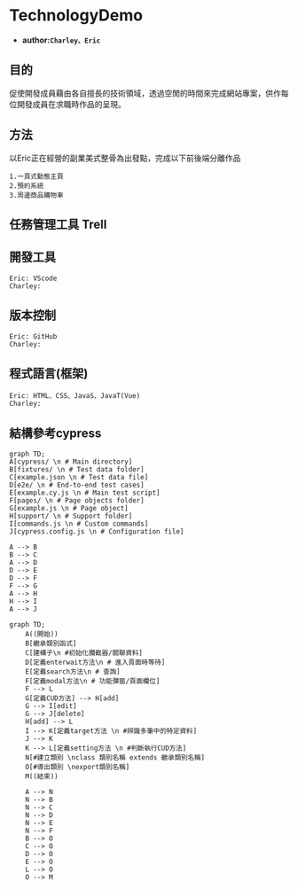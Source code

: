 # TechnologyDemo
- **author:`Charley、Eric`**


## 目的
促使開發成員藉由各自擅長的技術領域，透過空閒的時間來完成網站專案，供作每位開發成員在求職時作品的呈現。

## 方法
以Eric正在經營的副業美式整骨為出發點，完成以下前後端分離作品
```
1.一頁式動態主頁
2.預約系統
3.周邊商品購物車
```

## 任務管理工具 Trell

## 開發工具
```
Eric: VScode
Charley:
```
## 版本控制
```
Eric: GitHub
Charley:
```
## 程式語言(框架)
```
Eric: HTML、CSS、JavaS、JavaT(Vue)
Charley:
```

## 結構參考cypress
```mermaid
graph TD;
A[cypress/ \n # Main directory]
B[fixtures/ \n # Test data folder]
C[example.json \n # Test data file]
D[e2e/ \n # End-to-end test cases]
E[example.cy.js \n # Main test script]
F[pages/ \n # Page objects folder]
G[example.js \n # Page object]
H[support/ \n # Support folder]
I[commands.js \n # Custom commands]
J[cypress.config.js \n # Configuration file]

A --> B
B --> C
A --> D
D --> E
D --> F
F --> G
A --> H
H --> I
A --> J

```

```mermaid
graph TD;
    A((開始))
    B[繼承類別函式]
    C[建構子\n #初始化攔截器/關聯資料]
    D[定義enterwait方法\n # 進入頁面時等待]
    E[定義search方法\n # 查詢]
    F[定義modal方法\n # 功能彈窗/頁面欄位]
    F --> L
    G[定義CUD方法] --> H[add]
    G --> I[edit]
    G --> J[delete]
    H[add] --> L
    I --> K[定義target方法 \n #辨識多筆中的特定資料]
    J --> K
    K --> L[定義setting方法 \n #判斷執行CUD方法]
    N[#建立類別 \nclass 類別名稱 extends 繼承類別名稱]
    O[#導出類別 \nexport類別名稱]
    M((結束))

    A --> N
    N --> B
    N --> C
    N --> D
    N --> E
    N --> F
    B --> O
    C --> O
    D --> O
    E --> O
    L --> O
    O --> M
```
